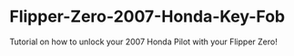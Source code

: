 # Flipper-Zero-2007-Honda-Key-Fob
Tutorial on how to unlock your 2007 Honda Pilot with your Flipper Zero!
